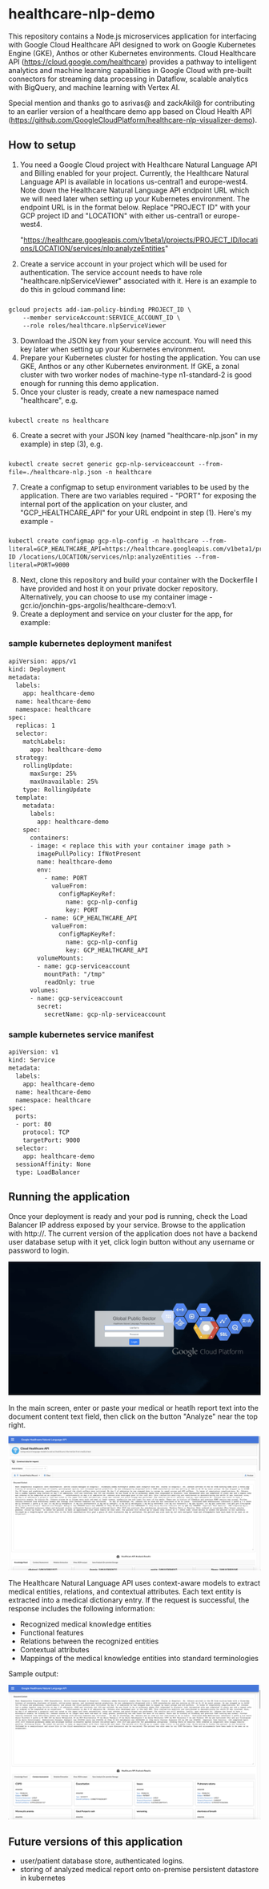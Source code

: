 # healthcare-nlp-demo

This repository contains a Node.js microservices application for interfacing with Google Cloud Healthcare API designed to work on Google Kubernetes Engine (GKE), Anthos or other Kubernetes environments. Cloud Healthcare API (https://cloud.google.com/healthcare) provides a pathway to intelligent analytics and machine learning capabilities in Google Cloud with pre-built connectors for streaming data processing in Dataflow, scalable analytics with BigQuery, and machine learning with Vertex AI.

Special mention and thanks go to asrivas@ and zackAkil@ for contributing to an earlier version of a healthcare demo app based on Cloud Health API (https://github.com/GoogleCloudPlatform/healthcare-nlp-visualizer-demo).

## How to setup

1. You need a Google Cloud project with Healthcare Natural Language API and Billing enabled for your project. Currently, the Healthcare Natural Language API is available in locations us-central1 and europe-west4. Note down the Healthcare Natural Language API endpoint URL which we will need later when setting up your Kubernetes environment. The endpoint URL is in the format below. Replace "PROJECT ID" with your GCP project ID and "LOCATION" with either us-central1 or europe-west4.

   "https://healthcare.googleapis.com/v1beta1/projects/PROJECT_ID/locations/LOCATION/services/nlp:analyzeEntities"
   
   
2. Create a service account in your project which will be used for authentication. The service account needs to have role "healthcare.nlpServiceViewer" associated with it. Here is an example to do this in gcloud command line:

### 
    gcloud projects add-iam-policy-binding PROJECT_ID \
        --member serviceAccount:SERVICE_ACCOUNT_ID \
        --role roles/healthcare.nlpServiceViewer
    
3. Download the JSON key from your service account. You will need this key later when setting up your Kubernetes environment.
4. Prepare your Kubernetes cluster for hosting the application. You can use GKE, Anthos or any other Kubernetes environment. If GKE, a zonal cluster with two worker nodes of machine-type n1-standard-2 is good enough for running this demo application.
5. Once your cluster is ready, create a new namespace named "healthcare", e.g.

### 
    kubectl create ns healthcare
    
6. Create a secret with your JSON key (named "healthcare-nlp.json" in my example) in step (3), e.g. 

### 
    kubectl create secret generic gcp-nlp-serviceaccount --from-file=./healthcare-nlp.json -n healthcare

7. Create a configmap to setup environment variables to be used by the application. There are two variables required - "PORT" for exposing the internal port of the application on your cluster, and "GCP_HEALTHCARE_API" for your URL endpoint in step (1). Here's my example - 

### 
    kubectl create configmap gcp-nlp-config -n healthcare --from-literal=GCP_HEALTHCARE_API=https://healthcare.googleapis.com/v1beta1/projects/PROJECT ID /locations/LOCATION/services/nlp:analyzeEntities --from-literal=PORT=9000

8. Next, clone this repository and build your container with the Dockerfile I have provided and host it on your private docker repository. Alternatively, you can choose to use my container image - gcr.io/jonchin-gps-argolis/healthcare-demo:v1.
9. Create a deployment and service on your cluster for the app, for example:

### sample kubernetes deployment manifest

    apiVersion: apps/v1
    kind: Deployment
    metadata:
      labels:
        app: healthcare-demo
      name: healthcare-demo
      namespace: healthcare
    spec:
      replicas: 1
      selector:
        matchLabels:
          app: healthcare-demo
      strategy:
        rollingUpdate:
          maxSurge: 25%
          maxUnavailable: 25%
        type: RollingUpdate
      template:
        metadata:
          labels:
            app: healthcare-demo
        spec:
          containers:
          - image: < replace this with your container image path >
            imagePullPolicy: IfNotPresent
            name: healthcare-demo
            env:
              - name: PORT
                valueFrom:
                  configMapKeyRef:
                    name: gcp-nlp-config
                    key: PORT
              - name: GCP_HEALTHCARE_API
                valueFrom:
                  configMapKeyRef:
                    name: gcp-nlp-config
                    key: GCP_HEALTHCARE_API
            volumeMounts:
            - name: gcp-serviceaccount
              mountPath: "/tmp"
              readOnly: true
          volumes:
          - name: gcp-serviceaccount
            secret:
              secretName: gcp-nlp-serviceaccount

           
### sample kubernetes service manifest

    apiVersion: v1
    kind: Service
    metadata:
      labels:
        app: healthcare-demo
      name: healthcare-demo
      namespace: healthcare
    spec:
      ports:
      - port: 80
        protocol: TCP
        targetPort: 9000
      selector:
        app: healthcare-demo
      sessionAffinity: None
      type: LoadBalancer

## Running the application

Once your deployment is ready and your pod is running, check the Load Balancer IP address exposed by your service. Browse to the application with http://<load balancer IP address>. The current version of the application does not have a backend user database setup with it yet, click login button without any username or password to login.
  

   ![screencast](/assets/images/healthcare-app-screenshot-1.png)
  
In the main screen, enter or paste your medical or heatlh report text into the document content text field, then click on the button "Analyze" near the top right.
   
   ![screencast](/assets/images/healthcare-app-screenshot-2.png)
   
The Healthcare Natural Language API uses context-aware models to extract medical entities, relations, and contextual attributes. Each text entity is extracted into a medical dictionary entry. If the request is successful, the response includes the following information:

- Recognized medical knowledge entities
- Functional features
- Relations between the recognized entities
- Contextual attributes
- Mappings of the medical knowledge entities into standard terminologies
   
Sample output:
   
   ![screencast](/assets/images/healthcare-app-screenshot-3.png)

## Future versions of this application
   
- user/patient database store, authenticated logins.
- storing of analyzed medical report onto on-premise persistent datastore in kubernetes
